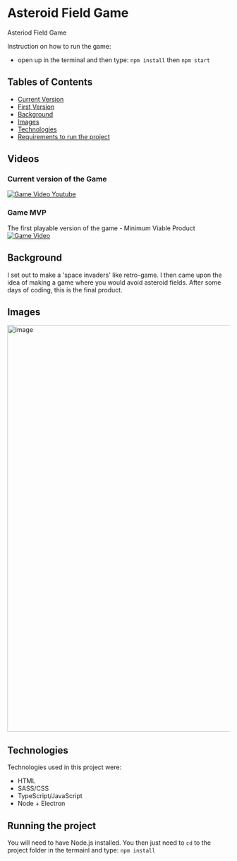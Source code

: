 # Asteroid Field Game
 Asteriod Field Game
 
 Instruction on how to run the game:
 - open up in the terminal and then type:
 `npm install` then
 `npm start`
 
 ## Tables of Contents
* [Current Version](#current-version-of-the-game)
* [First Version](#game-mvp)
* [Background](#background)
* [Images](#images)
* [Technologies](#technologies)
* [Requirements to run the project](#running-the-project)


## Videos

### Current version of the Game
[![Game Video Youtube](https://user-images.githubusercontent.com/38586415/125120160-ff4a6700-e0e9-11eb-8bf0-a020a0ab753b.png)](https://www.youtube.com/watch?v=jfbsr38BSRU)


### Game MVP
The first playable version of the game - Minimum Viable Product
[![Game Video](https://user-images.githubusercontent.com/38586415/125111662-13886700-e0de-11eb-8472-1c18c8442b1f.png)](https://youtu.be/gDPPpdPJcXs)



## Background
I set out to make a 'space invaders' like retro-game. I then came upon the idea of making a game where you would avoid asteroid fields. After some days of coding, this is the final product.

## Images
<img width="921" alt="image" src="https://user-images.githubusercontent.com/38586415/124960021-c3dd6900-e013-11eb-8398-fe05f4fe34ac.png">

## Technologies
Technologies used in this project were:
- HTML
- SASS/CSS
- TypeScript/JavaScript
- Node + Electron

## Running the project
You will need to have Node.js installed. You then just need to `cd` to the project folder in the termainl and type:
`npm install`
